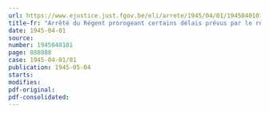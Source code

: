```yaml
---
url: https://www.ejustice.just.fgov.be/eli/arrete/1945/04/01/1945040101/justel
title-fr: "Arrêté du Régent prorogeant certains délais prévus par le règlement général sur la comptabilité de l'Etat"
date: 1945-04-01
source:
number: 1945040101
page: 888888
case: 1945-04-01/01
publication: 1945-05-04
starts:
modifies:
pdf-original:
pdf-consolidated:
---
```


